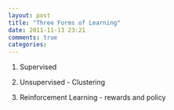 ```yaml
---
layout: post
title: "Three Forms of Learning"
date: 2011-11-13 23:21
comments: true
categories: 
---
```


1) Supervised


2) Unsupervised - Clustering


3) Reinforcement Learning - rewards and policy

